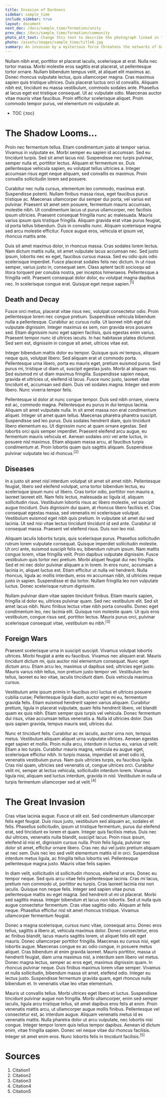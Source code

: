 ```yaml
---
title: Invasion of Darkness
sidebar: sample_time
include_sidebar: true
layout: document
next_doc: /docs/sample_time/formation/unity
prev_doc: /docs/sample_time/formation/community
photo_alt_text: Change this text to describe the photograph linked in "photo".
photo: /assets/images/sample_time/title6.jpg
summary: An invasion by a mysterious force threatens the networks of Gallusian people.
---
```


Nullam nibh erat, porttitor et placerat iaculis, scelerisque at erat. Nulla nec tortor massa. Morbi molestie eros sagittis erat placerat, ut pellentesque tortor ornare. Nullam bibendum tempus velit, at aliquet elit maximus ac. Donec rhoncus vulputate lectus, quis ullamcorper magna. Cras maximus sapien quis tristique ultrices. Duis placerat luctus orci id convallis. Aliquam nibh est, tincidunt eu massa vestibulum, commodo sodales ante. Phasellus at lacus eget est tristique consequat. Ut ac vulputate odio. Maecenas auctor vitae mauris vitae faucibus. Proin efficitur scelerisque aliquet. Proin commodo tempor purus, vel elementum mi vulputate at. 

* TOC
{:toc}

# The Shadow Looms...

Proin nec fermentum tellus. Etiam condimentum justo at tempor varius. Vivamus in vulputate ex. Morbi semper eu sapien id accumsan. Sed eu tincidunt turpis. Sed sit amet lacus nisl. Suspendisse nec turpis pulvinar, semper nulla et, porttitor lectus. Aliquam et fermentum ex. Duis pellentesque vehicula sapien, eu volutpat tellus ultricies a. Integer accumsan risus eget neque aliquam, sed convallis ex maximus. Proin convallis sollicitudin lorem sed posuere.

Curabitur nec nulla cursus, elementum leo commodo, maximus erat. Suspendisse potenti. Nullam finibus massa risus, eget faucibus purus tristique ac. Maecenas ullamcorper dui semper dui porta, vel varius est pulvinar. Praesent sit amet sem posuere, fermentum mauris accumsan, molestie nibh. Ut condimentum lacus ut purus ullamcorper, nec facilisis ipsum ultricies. Praesent consequat fringilla nunc ac malesuada. Mauris varius ipsum quis tristique fringilla. Aliquam gravida erat vitae purus feugiat, id porta tellus bibendum. Duis in convallis nunc. Aliquam scelerisque magna sed arcu molestie efficitur. Fusce augue eros, vehicula et ipsum vel, rhoncus mattis ante.

Duis sit amet maximus dolor, in rhoncus massa. Cras sodales lorem lectus. Nam dictum mattis nulla, sit amet vulputate lacus accumsan nec. Sed justo ipsum, lobortis nec ex eget, faucibus cursus massa. Sed eu odio quis odio scelerisque imperdiet. Fusce placerat sodales felis nec dictum. In ut risus semper, varius justo in, consequat sem. Class aptent taciti sociosqu ad litora torquent per conubia nostra, per inceptos himenaeos. Pellentesque a fringilla velit. Praesent consequat dolor dolor, eu volutpat magna dapibus nec. In scelerisque congue erat. Quisque eget neque sapien.<sup>[1]</sup>

## Death and Decay

Fusce orci metus, placerat vitae risus nec, volutpat consectetur odio. Proin pellentesque lorem nec congue pretium. Suspendisse vehicula bibendum nulla a pellentesque. Curabitur ac cursus nulla. Ut laoreet nibh eget dui vulputate dignissim. Integer maximus ex sem, non gravida eros posuere sed. Etiam dignissim nunc eget sapien facilisis, quis egestas enim varius. Praesent tempor nunc id ultrices iaculis. In hac habitasse platea dictumst. Sed sem est, dignissim in congue sit amet, ultrices vitae est.

Integer bibendum mattis dolor eu tempor. Quisque quis mi tempus, aliquam neque quis, volutpat libero. Sed aliquam erat ut commodo porta. Pellentesque urna libero, porta eu mauris eget, pretium euismod purus. Sed purus mi, tristique ut diam ut, suscipit egestas justo. Morbi at aliquam nisi. Sed euismod mi ut diam maximus fringilla. Suspendisse sapien neque, gravida et ultricies ut, eleifend id lacus. Fusce nunc justo, laoreet vitae tincidunt et, accumsan sed diam. Duis vel sodales magna. Integer sed enim libero. Nunc viverra tempor felis.

Pellentesque id dolor at nunc congue tempor. Duis sed nibh ornare, viverra est ac, commodo magna. Pellentesque eu purus in dui tempus lacinia. Aliquam sit amet vulputate nulla. In sit amet massa non erat condimentum aliquet. Integer sit amet quam tellus. Maecenas pharetra pharetra suscipit. Suspendisse sed leo purus. Duis sodales hendrerit diam, quis tincidunt libero elementum eu. Ut dignissim nunc at quam ornare egestas. Sed lobortis orci quis semper imperdiet. Praesent eleifend arcu augue, eu fermentum mauris vehicula et. Aenean sodales orci vel ante luctus, in posuere nisl maximus. Etiam aliquam massa arcu, at faucibus turpis condimentum at. Proin lobortis quam quis sagittis aliquam. Suspendisse pulvinar vulputate leo id rhoncus.<sup>[2]</sup> 

## Diseases

In a justo sit amet nisl interdum volutpat sit amet sit amet nibh. Pellentesque feugiat, libero sed eleifend volutpat, urna tortor bibendum lectus, eu scelerisque ipsum nunc ut libero. Cras tortor odio, porttitor non mauris a, laoreet laoreet elit. Nam felis lectus, malesuada ac ligula id, aliquam sollicitudin risus. Vestibulum lobortis risus ac libero molestie, vel suscipit augue tincidunt. Duis dignissim dui quam, at rhoncus libero facilisis et. Cras consequat egestas massa, sed venenatis mi scelerisque volutpat. Vestibulum euismod eget nibh quis pretium. In vulputate sit amet dui sed lacinia. Ut sed nisi vitae lectus tincidunt tincidunt id sed ante. Curabitur id consequat massa. Praesent vel eleifend risus. Duis non leo nisl.

Aliquam iaculis lobortis turpis, quis scelerisque purus. Phasellus sollicitudin rutrum lorem vulputate consequat. Quisque imperdiet sollicitudin molestie. Ut orci ante, euismod suscipit felis eu, bibendum rutrum ipsum. Nam mattis congue lorem, vitae fringilla velit. Proin dapibus vulputate dignissim. Fusce vestibulum quis tortor nec pretium. Morbi aliquet feugiat dui nec fringilla. Sed et mi nec dolor pulvinar aliquam a in lorem. In eros nunc, accumsan a lacinia in, aliquet luctus est. Etiam efficitur ut nulla vel hendrerit. Nulla rhoncus, ligula ac mollis interdum, eros mi accumsan nibh, id ultricies neque justo in sapien. Suspendisse et dui tortor. Nullam fringilla leo non vulputate luctus. Donec scelerisque rutrum dignissim.

Nullam pulvinar diam vitae sapien tincidunt finibus. Etiam mauris sapien, fringilla id dolor eu, ultrices pulvinar quam. Sed nec vestibulum elit. Sed sit amet lacus nibh. Nunc finibus lectus vitae nibh porta convallis. Donec eget condimentum leo, nec lacinia elit. Quisque non molestie quam. Ut quis eros vestibulum, congue risus sed, porttitor lectus. Mauris purus orci, pulvinar scelerisque consequat vitae, vestibulum eu nibh.<sup>[3]</sup>

## Foreign Wars

Praesent scelerisque urna in suscipit suscipit. Vivamus volutpat lobortis ultrices. Morbi feugiat a ante eu faucibus. Vivamus nec aliquam erat. Mauris tincidunt dictum mi, quis auctor nisl elementum consequat. Nunc eget dictum arcu. Etiam arcu leo, maximus ut dapibus sed, ultricies eget justo. Mauris varius nibh tellus, non pretium justo tempor vel. Vestibulum leo tellus, laoreet eu leo vitae, iaculis tincidunt diam. Duis vehicula maximus cursus.

Vestibulum ante ipsum primis in faucibus orci luctus et ultrices posuere cubilia curae; Pellentesque ligula diam, auctor eget mi eu, fermentum gravida felis. Etiam euismod hendrerit sapien varius aliquam. Curabitur pretium, ligula in placerat vulputate, quam felis hendrerit libero, vel blandit quam ex quis nibh. Etiam semper quis turpis vel vehicula. Donec fermentum dui risus, vitae accumsan tellus venenatis a. Nulla id ultricies dolor. Duis quis sapien gravida, tempus mauris sed, ultrices dui.

Nunc et tincidunt felis. Curabitur ac ex iaculis, auctor urna non, tempus metus. Vestibulum aliquam aliquet urna vulputate ultrices. Aenean egestas eget sapien et mollis. Proin nulla arcu, interdum in luctus eu, varius ut velit. Etiam a leo turpis. Curabitur mauris magna, vehicula eu augue eget, scelerisque efficitur nibh. In turpis massa, imperdiet sit amet odio id, venenatis vestibulum purus. Nam quis ultricies turpis, eu faucibus ligula. Cras nisi quam, ultricies sed venenatis ut, congue ultrices orci. Curabitur velit mi, semper at lectus vehicula, sollicitudin interdum lorem. Vivamus ligula nisi, aliquam sed luctus interdum, gravida in nisl. Vestibulum in nulla ut turpis fermentum ullamcorper sed at velit.<sup>[4]</sup>

# The Great Invasion

Cras vitae lacinia augue. Fusce ut elit est. Sed condimentum ullamcorper felis eget feugiat. Duis risus justo, vestibulum sed aliquam ac, sodales et felis. Phasellus sollicitudin, ipsum ut tristique fermentum, purus dui eleifend erat, sed tincidunt ex lorem et quam. Integer quis facilisis metus. Duis nec dui ultrices, venenatis nulla blandit, suscipit lacus. Proin risus ipsum, eleifend id nisi et, dignissim cursus nulla. Proin felis ligula, pulvinar nec dolor sit amet, efficitur ornare libero. Cras nec dui vel justo pretium aliquam at nec sem. Duis nec leo sed velit elementum mattis id in orci. Suspendisse interdum metus ligula, ac fringilla tellus lobortis vel. Pellentesque pellentesque magna justo. Mauris vitae felis sapien.

In diam velit, sollicitudin id sollicitudin rhoncus, eleifend ut eros. Donec eu tempor neque. Sed quis arcu vitae felis pellentesque lacinia. Cras mi lacus, pretium non commodo ut, porttitor eu turpis. Cras laoreet lacinia nisi non iaculis. Quisque non neque felis. Integer sed sapien vitae purus pellentesque mattis eu eget magna. Sed hendrerit ut mi ut placerat. Morbi sed sagittis massa. Integer bibendum et lacus non lobortis. Sed ut nulla quis augue consectetur fermentum. Cras vitae sagittis odio. Aliquam at felis neque. Phasellus efficitur nisl sit amet rhoncus tristique. Vivamus ullamcorper fermentum feugiat.

Donec a magna scelerisque, cursus nunc vitae, consequat arcu. Donec eros tellus, sagittis a libero at, vehicula maximus dolor. Donec consectetur, eros ac finibus blandit, lacus mauris sagittis lorem, ut aliquet felis elit eget mauris. Donec ullamcorper porttitor fringilla. Maecenas eu cursus nisi, eget lobortis augue. Maecenas congue ex ac odio congue, in posuere metus aliquet. Cras bibendum at enim gravida laoreet. Mauris porttitor, massa ut hendrerit feugiat, diam urna maximus nisl, a interdum sem libero vel metus. Donec magna lectus, semper ac eros eget, maximus dignissim quam. In rhoncus pulvinar neque. Duis finibus maximus lorem vitae semper. Vivamus et nulla sollicitudin, bibendum massa sit amet, eleifend odio. Integer eu lectus justo. Suspendisse fermentum gravida quam, eget rhoncus nulla bibendum et. In venenatis vitae leo vitae elementum.

Mauris ut convallis tellus. Morbi ultrices eget libero et luctus. Suspendisse tincidunt pulvinar augue non fringilla. Morbi ullamcorper, enim sed semper iaculis, ligula arcu tristique tellus, sit amet dapibus eros felis at enim. Proin venenatis mattis arcu, ut ullamcorper augue mollis finibus. Pellentesque vel consectetur est, ac interdum augue. Aliquam venenatis metus id ex venenatis mattis. Nulla pharetra dolor ut arcu vulputate, nec lobortis nisi congue. Integer tempor lorem quis tellus tempor dapibus. Aenean id dictum enim, vitae fringilla sapien. Donec vel neque vitae dui rhoncus facilisis. Integer sit amet enim eros. Nunc lobortis felis in tincidunt facilisis.<sup>[5]</sup>

# Sources

1. Citation1
2. Citation2
3. Citation3
4. Citation4
5. Citation5
